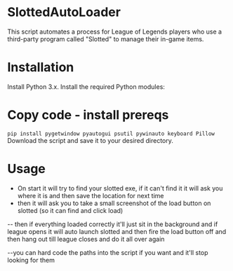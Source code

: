 # SlottedAutoLoader
This script automates a process for League of Legends players who use a third-party program called "Slotted" to manage their in-game items.

# Installation
Install Python 3.x.
Install the required Python modules:
# Copy code - install prereqs
```pip install pygetwindow pyautogui psutil pywinauto keyboard Pillow```
Download the script and save it to your desired directory.
# Usage
- On start it will try to find your slotted exe, if it can't find it it will ask you where it is and then save the location for next time
- then it will ask you to take a small screenshot of the load button on slotted (so it can find and click load)

-- then if everything loaded correctly it'll just sit in the background and if league opens it will auto launch slotted and then fire the load button off and then hang out till league closes and do it all over again

--you can hard code the paths into the script if you want and it'll stop looking for them

